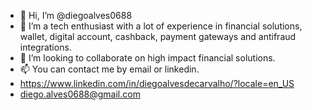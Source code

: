 - 👋 Hi, I’m @diegoalves0688
- 👀 I’m a tech enthusiast with a lot of experience in financial solutions, wallet, digital account, cashback, payment gateways and antifraud integrations.
- 💞️ I’m looking to collaborate on high impact financial solutions.
- 📫 You can contact me by email or linkedin.
- https://www.linkedin.com/in/diegoalvesdecarvalho/?locale=en_US
- diego.alves0688@gmail.com 

<!---
diegoalves0688/diegoalves0688 is a ✨ special ✨ repository because its `README.md` (this file) appears on your GitHub profile.
You can click the Preview link to take a look at your changes.
--->
